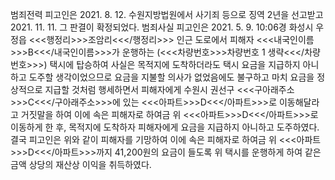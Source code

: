 범죄전력
피고인은 2021. 8. 12. 수원지방법원에서 사기죄 등으로 징역 2년을 선고받고 2021. 11. 11. 그 판결이 확정되었다.
범죄사실
피고인은 2021. 5. 9. 10:06경 화성시 우정읍 <<<행정리>>>조암리<<</행정리>>> 인근 도로에서 피해자 <<<내국인이름>>>B<<</내국인이름>>>가 운행하는 (<<<차량번호>>>차량번호 1 생략<<</차량번호>>>) 택시에 탑승하여 사실은 목적지에 도착하더라도 택시 요금을 지급하지 아니하고 도주할 생각이었으므로 요금을 지불할 의사가 없었음에도 불구하고 마치 요금을 정상적으로 지급할 것처럼 행세하면서 피해자에게 수원시 권선구 <<<구아래주소>>>C<<</구아래주소>>>에 있는 <<<아파트>>>D<<</아파트>>>로 이동해달라고 거짓말을 하여 이에 속은 피해자로 하여금 위 <<<아파트>>>D<<</아파트>>>로 이동하게 한 후, 목적지에 도착하자 피해자에게 요금을 지급하지 아니하고 도주하였다.
결국 피고인은 위와 같이 피해자를 기망하여 이에 속은 피해자로 하여금 위 <<<아파트>>>D<<</아파트>>>까지 41,200원의 요금이 들도록 위 택시를 운행하게 하여 같은 금액 상당의 재산상 이익을 취득하였다.